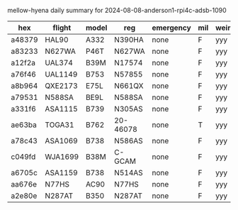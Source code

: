 mellow-hyena daily summary for 2024-08-08-anderson1-rpi4c-adsb-1090

|hex|flight|model|reg|emergency|mil|weirdo|
|--|--|--|--|--|--|--|
|a48379|HAL90|A332|N390HA|none|F|yyy|
|a83233|N627WA|P46T|N627WA|none|F|yyy|
|a12f2a|UAL374|B39M|N17574|none|F|yyy|
|a76f46|UAL1149|B753|N57855|none|F|yyy|
|a8b964|QXE2173|E75L|N661QX|none|F|yyy|
|a79531|N588SA|BE9L|N588SA|none|F|yyy|
|a331f6|ASA1115|B739|N305AS|none|F|yyy|
|ae63ba|TOGA31|B762|20-46078|none|T|yyy|
|a78c43|ASA1069|B738|N586AS|none|F|yyy|
|c049fd|WJA1699|B38M|C-GCAM|none|F|yyy|
|a6705c|ASA1159|B738|N514AS|none|F|yyy|
|aa676e|N77HS|AC90|N77HS|none|F|yyy|
|a2e80e|N287AT|B350|N287AT|none|F|yyy|
